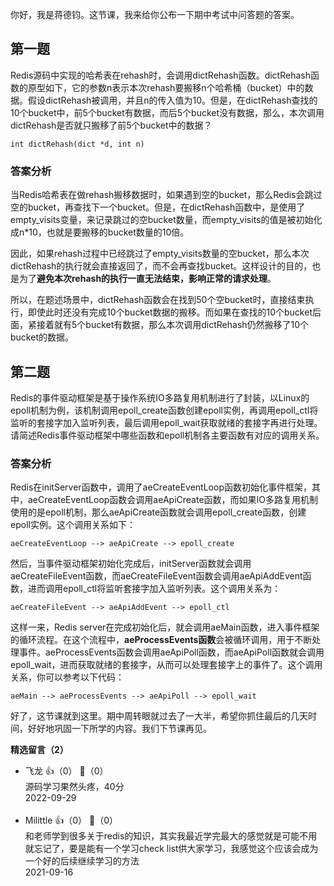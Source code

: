 你好，我是蒋德钧。这节课，我来给你公布一下期中考试中问答题的答案。

## 第一题

Redis源码中实现的哈希表在rehash时，会调用dictRehash函数。dictRehash函数的原型如下，它的参数n表示本次rehash要搬移n个哈希桶（bucket）中的数据。假设dictRehash被调用，并且n的传入值为10。但是，在dictRehash查找的10个bucket中，前5个bucket有数据，而后5个bucket没有数据，那么，本次调用dictRehash是否就只搬移了前5个bucket中的数据？

```plain
int dictRehash(dict *d, int n) 
```

### 答案分析

当Redis哈希表在做rehash搬移数据时，如果遇到空的bucket，那么Redis会跳过空的bucket，再查找下一个bucket。但是，在dictRehash函数中，是使用了empty\_visits变量，来记录跳过的空bucket数量，而empty\_visits的值是被初始化成n\*10，也就是要搬移的bucket数量的10倍。

因此，如果rehash过程中已经跳过了empty\_visits数量的空bucket，那么本次dictRehash的执行就会直接返回了，而不会再查找bucket。这样设计的目的，也是为了**避免本次rehash的执行一直无法结束，影响正常的请求处理**。

所以，在题述场景中，dictRehash函数会在找到50个空bucket时，直接结束执行，即使此时还没有完成10个bucket数据的搬移。而如果在查找的10个bucket后面，紧接着就有5个bucket有数据，那么本次调用dictRehash仍然搬移了10个bucket的数据。

## 第二题

Redis的事件驱动框架是基于操作系统IO多路复用机制进行了封装，以Linux的epoll机制为例，该机制调用epoll\_create函数创建epoll实例，再调用epoll\_ctl将监听的套接字加入监听列表，最后调用epoll\_wait获取就绪的套接字再进行处理。请简述Redis事件驱动框架中哪些函数和epoll机制各主要函数有对应的调用关系。

### 答案分析

Redis在initServer函数中，调用了aeCreateEventLoop函数初始化事件框架，其中，aeCreateEventLoop函数会调用aeApiCreate函数，而如果IO多路复用机制使用的是epoll机制，那么aeApiCreate函数就会调用epoll\_create函数，创建epoll实例。这个调用关系如下：

```plain
aeCreateEventLoop --> aeApiCreate --> epoll_create
```

然后，当事件驱动框架初始化完成后，initServer函数就会调用aeCreateFileEvent函数，而aeCreateFileEvent函数会调用aeApiAddEvent函数，进而调用epoll\_ctl将监听套接字加入监听列表。这个调用关系为：

```plain
aeCreateFileEvent --> aeApiAddEvent --> epoll_ctl
```

这样一来，Redis server在完成初始化后，就会调用aeMain函数，进入事件框架的循环流程。在这个流程中，**aeProcessEvents函数**会被循环调用，用于不断处理事件。aeProcessEvents函数会调用aeApiPoll函数，而aeApiPoll函数就会调用epoll\_wait，进而获取就绪的套接字，从而可以处理套接字上的事件了。这个调用关系，你可以参考以下代码：

```plain
aeMain --> aeProcessEvents --> aeApiPoll --> epoll_wait
```

好了，这节课就到这里。期中周转眼就过去了一大半，希望你抓住最后的几天时间，好好地巩固一下所学的内容。我们下节课再见。
<div><strong>精选留言（2）</strong></div><ul>
<li><span>飞龙</span> 👍（0） 💬（0）<div>源码学习果然头疼，40分</div>2022-09-29</li><br/><li><span>Milittle</span> 👍（0） 💬（0）<div>和老师学到很多关于redis的知识，其实我最近学完最大的感觉就是可能不用就忘记了，要是能有一个学习check list供大家学习，我感觉这个应该会成为一个好的后续继续学习的方法</div>2021-09-16</li><br/>
</ul>
